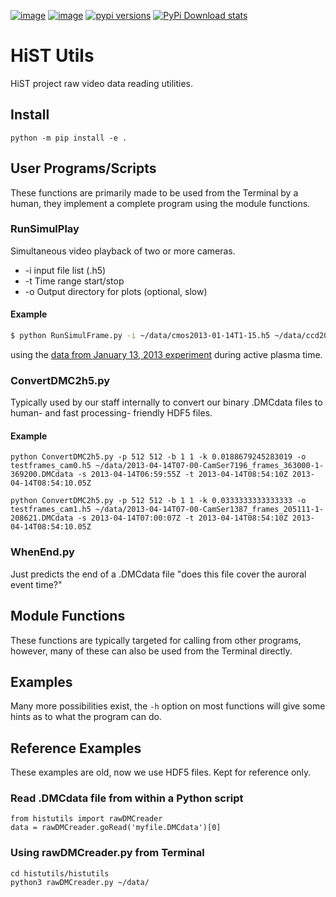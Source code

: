 [![image](https://travis-ci.org/scivision/histutils.svg?branch=master)](https://travis-ci.org/scivision/histutils)
[![image](http://coveralls.io/repos/scivision/histutils/badge.svg?branch=master&service=github)](http://coveralls.io/github/scivision/histutils?branch=master)
[![pypi versions](https://img.shields.io/pypi/pyversions/histutils.svg)](https://pypi.python.org/pypi/histutils)
[![PyPi Download stats](http://pepy.tech/badge/histutils)](http://pepy.tech/project/histutils)


# HiST Utils

HiST project raw video data reading utilities.

## Install

    python -m pip install -e .

## User Programs/Scripts

These functions are primarily made to be used from the Terminal by a
human, they implement a complete program using the module functions.

### RunSimulPlay

Simultaneous video playback of two or more cameras.

* -i input file list (.h5)
* -t Time range start/stop
* -o Output directory for plots (optional, slow)

#### Example

```bash
$ python RunSimulFrame.py -i ~/data/cmos2013-01-14T1-15.h5 ~/data/ccd2013-01-14T1-15.h5
```

using the [data from January 13, 2013
experiment](http://heaviside.bu.edu/~mhirsch/dmc/2013-01-13/) during
active plasma time.

### ConvertDMC2h5.py

Typically used by our staff internally to convert our binary .DMCdata
files to human- and fast processing- friendly HDF5 files.

#### Example

    python ConvertDMC2h5.py -p 512 512 -b 1 1 -k 0.0188679245283019 -o testframes_cam0.h5 ~/data/2013-04-14T07-00-CamSer7196_frames_363000-1-369200.DMCdata -s 2013-04-14T06:59:55Z -t 2013-04-14T08:54:10Z 2013-04-14T08:54:10.05Z

    python ConvertDMC2h5.py -p 512 512 -b 1 1 -k 0.0333333333333333 -o testframes_cam1.h5 ~/data/2013-04-14T07-00-CamSer1387_frames_205111-1-208621.DMCdata -s 2013-04-14T07:00:07Z -t 2013-04-14T08:54:10Z 2013-04-14T08:54:10.05Z

### WhenEnd.py

Just predicts the end of a .DMCdata file "does this file cover the
auroral event time?"

## Module Functions

These functions are typically targeted for calling from other programs,
however, many of these can also be used from the Terminal directly.

## Examples

Many more possibilities exist, the `-h` option on most functions will
give some hints as to what the program can do.

## Reference Examples

These examples are old, now we use HDF5 files. Kept for reference only.

### Read .DMCdata file from within a Python script

    from histutils import rawDMCreader
    data = rawDMCreader.goRead('myfile.DMCdata')[0]

### Using rawDMCreader.py from Terminal

    cd histutils/histutils
    python3 rawDMCreader.py ~/data/
